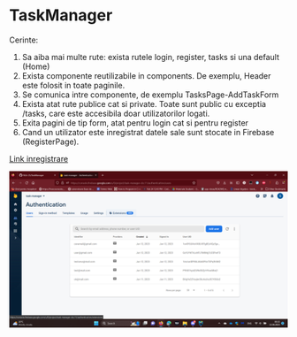 # TaskManager

Cerinte:
1) Sa aiba mai multe rute: exista rutele login, register, tasks si una default (Home)
2) Exista componente reutilizabile in components. De exemplu, Header este folosit in toate paginile.
3) Se comunica intre componente, de exemplu TasksPage-AddTaskForm
4) Exista atat rute publice cat si private. Toate sunt public cu exceptia /tasks, care este accesibila doar utilizatorilor logati.
5) Exita pagini de tip form, atat pentru login cat si pentru register
6) Cand un utilizator este inregistrat datele sale sunt stocate in Firebase (RegisterPage).

[Link inregistrare](https://youtu.be/kqqc3FMkuos)

![Firebase](Firebase.png)
